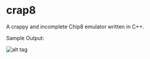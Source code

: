 # crap8
A crappy and incomplete Chip8 emulator written in C++.

Sample Output:

![alt tag](https://cloud.githubusercontent.com/assets/11179699/9156170/992d6038-3eee-11e5-80f3-bef96c4f0340.PNG)


